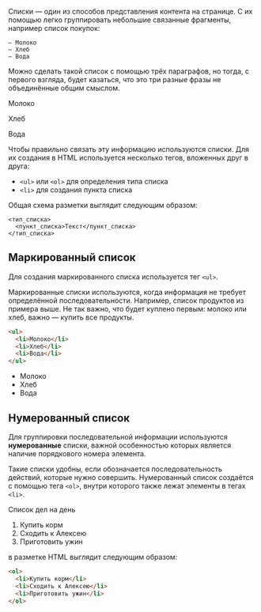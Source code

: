 
Списки — один из способов представления контента на странице. С их помощью легко группировать небольшие связанные фрагменты, например список покупок:

```text
— Молоко
— Хлеб
— Вода
```

Можно сделать такой список с помощью трёх параграфов, но тогда, с первого взгляда, будет казаться, что это три разные фразы не объединённые общим смыслом.

<div class="hexlet-basics-example my-3">
  <p>Молоко</p>
  <p>Хлеб</p>
  <p class="m-0">Вода</p>
</div>

Чтобы правильно связать эту информацию используются списки. Для их создания в HTML используется несколько тегов, вложенных друг в друга:

* `<ul>` или `<ol>` для определения типа списка
* `<li>` для создания пункта списка

Общая схема разметки выглядит следующим образом:

```text
<тип_списка>
  <пункт_списка>Текст</пункт_списка>
</тип_списка>
```

## Маркированный список

Для создания маркированного списка используется тег `<ul>`.

Маркированные списки используются, когда информация не требует определённой последовательности. Например, список продуктов из примера выше. Не так важно, что будет куплено первым: молоко или хлеб, важно — купить все продукты.

```html
<ul>
  <li>Молоко</li>
  <li>Хлеб</li>
  <li>Вода</li>
</ul>
```

<div class="hexlet-basics-example my-3">
  <ul class="m-0">
    <li>Молоко</li>
    <li>Хлеб</li>
    <li>Вода</li>
  </ul>
</div>

## Нумерованный список

Для группировки последовательной информации используются **нумерованные** списки, важной особенностью которых является наличие порядкового номера элемента.

Такие списки удобны, если обозначается последовательность действий, которые нужно совершить. Нумерованный список создаётся с помощью тега `<ol>`, внутри которого также лежат элементы в тегах `<li>`.

Список дел на день

<div class="hexlet-basics-example my-3">
  <ol class="m-0">
    <li>Купить корм</li>
    <li>Сходить к Алексею</li>
    <li>Приготовить ужин</li>
  </ol>
</div>

в разметке HTML выглядит следующим образом:

```html
<ol>
  <li>Купить корм</li>
  <li>Сходить к Алексею</li>
  <li>Приготовить ужин</li>
</ol>
```
